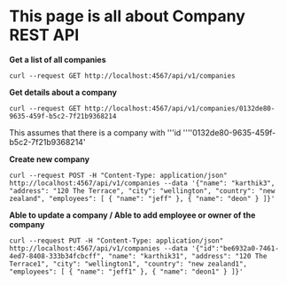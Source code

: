 # This page is all about Company REST API

**Get a list of all companies**
```
curl --request GET http://localhost:4567/api/v1/companies
```

**Get details about a company**
```
curl --request GET http://localhost:4567/api/v1/companies/0132de80-9635-459f-b5c2-7f21b9368214
```

This assumes that there is a company with '''id ''''0132de80-9635-459f-b5c2-7f21b9368214'

**Create new company**
```
curl --request POST -H "Content-Type: application/json" http://localhost:4567/api/v1/companies --data '{"name": "karthik3", "address": "120 The Terrace", "city": "wellington", "country": "new zealand", "employees": [ { "name": "jeff" }, { "name": "deon" } ]}'
```

**Able to update a company / Able to add employee or owner of the company**
```
curl --request PUT -H "Content-Type: application/json" http://localhost:4567/api/v1/companies --data '{"id":"be6932a0-7461-4ed7-8408-333b34fcbcff", "name": "karthik31", "address": "120 The Terrace1", "city": "wellington1", "country": "new zealand1", "employees": [ { "name": "jeff1" }, { "name": "deon1" } ]}'
```